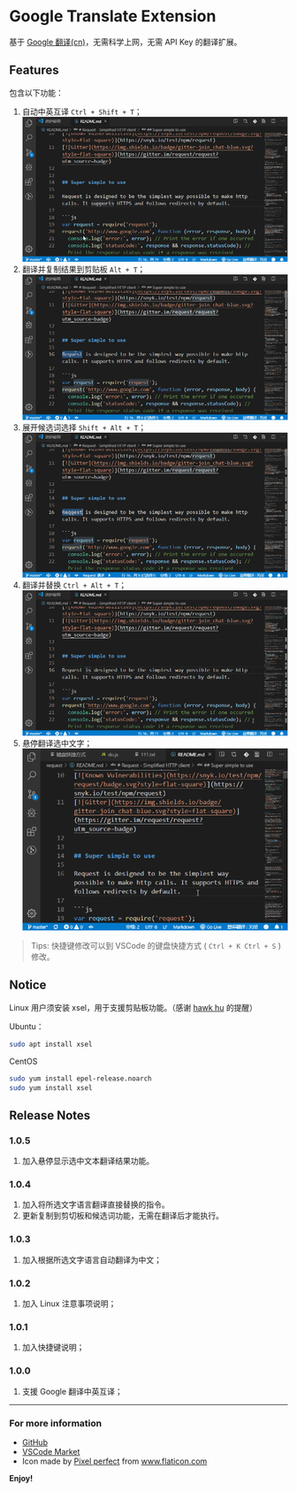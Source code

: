 # Google Translate Extension

基于 [Google 翻译(cn)](https://translate.google.cn)，无需科学上网，无需 API Key 的翻译扩展。

## Features

包含以下功能：

1. 自动中英互译 `Ctrl + Shift + T`；
   ![自动中英互译](./asserts/translates.gif)
2. 翻译并复制结果到剪贴板 `Alt + T`；
   ![翻译并复制结果到剪贴板](./asserts/clipboard.gif)
3. 展开候选词选择 `Shift + Alt + T`；
   ![展开候选词选择](./asserts/candidate.gif)   
4. 翻译并替换 `Ctrl + Alt + T`；
   ![翻译并替换](./asserts/replace.gif)
5. 悬停翻译选中文字；
   ![悬停翻译选中文字](./asserts/hover.gif)
   

> Tips: 快捷键修改可以到 VSCode 的键盘快捷方式 ( `Ctrl + K Ctrl + S` ) 修改。

## Notice

Linux 用户须安装 xsel，用于支援剪贴板功能。（感谢 [hawk hu](https://github.com/hawkhu) 的提醒）

Ubuntu：
```bash
sudo apt install xsel
```

CentOS
```bash
sudo yum install epel-release.noarch
sudo yum install xsel
```

## Release Notes

### 1.0.5
1. 加入悬停显示选中文本翻译结果功能。

### 1.0.4
1. 加入将所选文字语言翻译直接替换的指令。
2. 更新复制到剪切板和候选词功能，无需在翻译后才能执行。

### 1.0.3
1. 加入根据所选文字语言自动翻译为中文；
  
### 1.0.2

1. 加入 Linux 注意事项说明；
   
### 1.0.1

1. 加入快捷键说明；

### 1.0.0

1. 支援 Google 翻译中英互译；

---

### For more information

* [GitHub](https://github.com/imlinhanchao/vsc-google-translate)
* [VSCode Market](https://marketplace.visualstudio.com/items?itemName=hancel.google-translate)
* Icon made by [Pixel perfect](https://www.flaticon.com/authors/pixel-perfect) from www.flaticon.com 

**Enjoy!**

